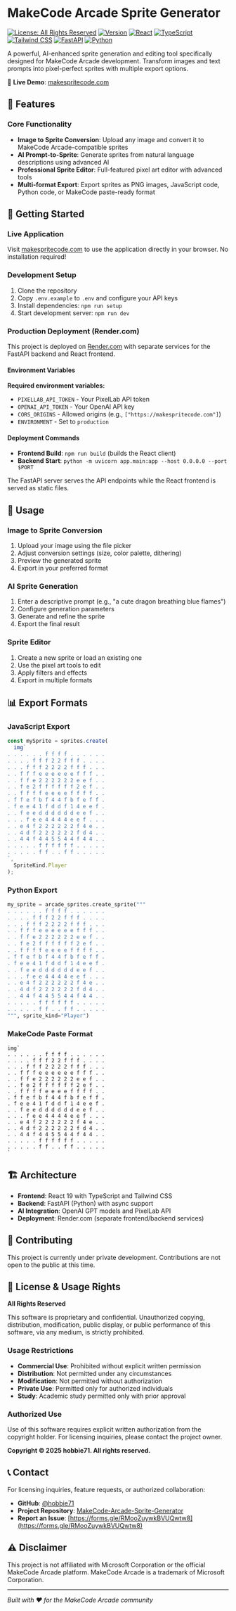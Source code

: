 # MakeCode Arcade Sprite Generator

[![License: All Rights Reserved](https://img.shields.io/badge/License-All%20Rights%20Reserved-red.svg)](LICENSE)
[![Version](https://img.shields.io/badge/version-0.5.0-blue.svg)](package.json)
[![React](https://img.shields.io/badge/React-19.1.1-blue.svg)](https://reactjs.org/)
[![TypeScript](https://img.shields.io/badge/TypeScript-5.8.3-blue.svg)](https://www.typescriptlang.org/)
[![Tailwind CSS](https://img.shields.io/badge/TailwindCSS-3.4.3-38bdf8?logo=tailwindcss&logoColor=white)](https://tailwindcss.com/)
[![FastAPI](https://img.shields.io/badge/FastAPI-0.100+-009639?logo=fastapi&logoColor=white)](https://fastapi.tiangolo.com/)
[![Python](https://img.shields.io/badge/Python-3.11+-3776ab?logo=python&logoColor=white)](https://python.org/)

A powerful, AI-enhanced sprite generation and editing tool specifically designed for MakeCode Arcade development. Transform images and text prompts into pixel-perfect sprites with multiple export options.

🚀 **Live Demo**: [makespritecode.com](https://makespritecode.com)

## 🎯 Features

### Core Functionality

- **Image to Sprite Conversion**: Upload any image and convert it to MakeCode Arcade-compatible sprites
- **AI Prompt-to-Sprite**: Generate sprites from natural language descriptions using advanced AI
- **Professional Sprite Editor**: Full-featured pixel art editor with advanced tools
- **Multi-format Export**: Export sprites as PNG images, JavaScript code, Python code, or MakeCode paste-ready format

## 🚀 Getting Started

### Live Application

Visit [makespritecode.com](https://makespritecode.com) to use the application directly in your browser. No installation required!

### Development Setup

1. Clone the repository
2. Copy `.env.example` to `.env` and configure your API keys
3. Install dependencies: `npm run setup`
4. Start development server: `npm run dev`

### Production Deployment (Render.com)

This project is deployed on [Render.com](https://render.com) with separate services for the FastAPI backend and React frontend.

#### Environment Variables

**Required environment variables:**

- `PIXELLAB_API_TOKEN` - Your PixelLab API token
- `OPENAI_API_TOKEN` - Your OpenAI API key
- `CORS_ORIGINS` - Allowed origins (e.g., `["https://makespritecode.com"]`)
- `ENVIRONMENT` - Set to `production`

#### Deployment Commands

- **Frontend Build**: `npm run build` (builds the React client)
- **Backend Start**: `python -m uvicorn app.main:app --host 0.0.0.0 --port $PORT`

The FastAPI server serves the API endpoints while the React frontend is served as static files.

## 🎨 Usage

### Image to Sprite Conversion

1. Upload your image using the file picker
2. Adjust conversion settings (size, color palette, dithering)
3. Preview the generated sprite
4. Export in your preferred format

### AI Sprite Generation

1. Enter a descriptive prompt (e.g., "a cute dragon breathing blue flames")
2. Configure generation parameters
3. Generate and refine the sprite
4. Export the final result

### Sprite Editor

1. Create a new sprite or load an existing one
2. Use the pixel art tools to edit
3. Apply filters and effects
4. Export in multiple formats

## 📊 Export Formats

### JavaScript Export

```javascript
const mySprite = sprites.create(
  img`
. . . . . . f f f f . . . . . . 
. . . . f f f 2 2 f f f . . . . 
. . . f f f 2 2 2 2 f f f . . . 
. . f f f e e e e e e f f f . . 
. . f f e 2 2 2 2 2 2 e e f . . 
. . f e 2 f f f f f f 2 e f . . 
. . f f f f e e e e f f f f . . 
. f f e f b f 4 4 f b f e f f . 
. f e e 4 1 f d d f 1 4 e e f . 
. . f e e d d d d d d e e f . . 
. . . f e e 4 4 4 4 e e f . . . 
. . e 4 f 2 2 2 2 2 2 f 4 e . . 
. . 4 d f 2 2 2 2 2 2 f d 4 . . 
. . 4 4 f 4 4 5 5 4 4 f 4 4 . . 
. . . . . f f f f f f . . . . . 
. . . . . f f . . f f . . . . . 
`,
  SpriteKind.Player
);
```

### Python Export

```python
my_sprite = arcade_sprites.create_sprite("""
. . . . . . f f f f . . . . . .
. . . . f f f 2 2 f f f . . . .
. . . f f f 2 2 2 2 f f f . . .
. . f f f e e e e e e f f f . .
. . f f e 2 2 2 2 2 2 e e f . .
. . f e 2 f f f f f f 2 e f . .
. . f f f f e e e e f f f f . .
. f f e f b f 4 4 f b f e f f .
. f e e 4 1 f d d f 1 4 e e f .
. . f e e d d d d d d e e f . .
. . . f e e 4 4 4 4 e e f . . .
. . e 4 f 2 2 2 2 2 2 f 4 e . .
. . 4 d f 2 2 2 2 2 2 f d 4 . .
. . 4 4 f 4 4 5 5 4 4 f 4 4 . .
. . . . . f f f f f f . . . . .
. . . . . f f . . f f . . . . .
""", sprite_kind="Player")
```

### MakeCode Paste Format

```
img`
. . . . . . f f f f . . . . . .
. . . . f f f 2 2 f f f . . . .
. . . f f f 2 2 2 2 f f f . . .
. . f f f e e e e e e f f f . .
. . f f e 2 2 2 2 2 2 e e f . .
. . f e 2 f f f f f f 2 e f . .
. . f f f f e e e e f f f f . .
. f f e f b f 4 4 f b f e f f .
. f e e 4 1 f d d f 1 4 e e f .
. . f e e d d d d d d e e f . .
. . . f e e 4 4 4 4 e e f . . .
. . e 4 f 2 2 2 2 2 2 f 4 e . .
. . 4 d f 2 2 2 2 2 2 f d 4 . .
. . 4 4 f 4 4 5 5 4 4 f 4 4 . .
. . . . . f f f f f f . . . . .
. . . . . f f . . f f . . . . .
`
```

## 🏗️ Architecture

- **Frontend**: React 19 with TypeScript and Tailwind CSS
- **Backend**: FastAPI (Python) with async support
- **AI Integration**: OpenAI GPT models and PixelLab API
- **Deployment**: Render.com (separate frontend/backend services)

## 🤝 Contributing

This project is currently under private development. Contributions are not open to the public at this time.

## 📄 License & Usage Rights

**All Rights Reserved**

This software is proprietary and confidential. Unauthorized copying, distribution, modification, public display, or public performance of this software, via any medium, is strictly prohibited.

### Usage Restrictions

- **Commercial Use**: Prohibited without explicit written permission
- **Distribution**: Not permitted under any circumstances
- **Modification**: Not permitted without authorization
- **Private Use**: Permitted only for authorized individuals
- **Study**: Academic study permitted only with prior approval

### Authorized Use

Use of this software requires explicit written authorization from the copyright holder. For licensing inquiries, please contact the project owner.

**Copyright © 2025 hobbie71. All rights reserved.**

## 📞 Contact

For licensing inquiries, feature requests, or authorized collaboration:

- **GitHub**: [@hobbie71](https://github.com/hobbie71)
- **Project Repository**: [MakeCode-Arcade-Sprite-Generator](https://github.com/hobbie71/MakeCode-Arcade-Sprite-Generator)
- **Report an Issue**: [https://forms.gle/RMooZuywkBVUQwtw8](https://forms.gle/RMooZuywkBVUQwtw8)

## ⚠️ Disclaimer

This project is not affiliated with Microsoft Corporation or the official MakeCode Arcade platform. MakeCode Arcade is a trademark of Microsoft Corporation.

---

_Built with ❤️ for the MakeCode Arcade community_
